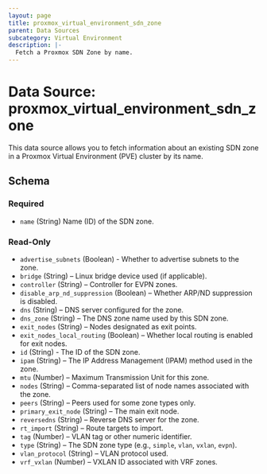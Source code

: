 ```yaml
---
layout: page
title: proxmox_virtual_environment_sdn_zone
parent: Data Sources
subcategory: Virtual Environment
description: |-
  Fetch a Proxmox SDN Zone by name.
---
```


# Data Source: proxmox_virtual_environment_sdn_zone


This data source allows you to fetch information about an existing SDN zone in a Proxmox Virtual Environment (PVE) cluster by its name.



<!-- schema generated by tfplugindocs -->
## Schema

### Required

- `name` (String) Name (ID) of the SDN zone.

### Read-Only

- `advertise_subnets` (Boolean) - Whether to advertise subnets to the zone.
- `bridge` (String) – Linux bridge device used (if applicable).
- `controller` (String) – Controller for EVPN zones.
- `disable_arp_nd_suppression` (Boolean) – Whether ARP/ND suppression is disabled.
- `dns` (String) – DNS server configured for the zone.
- `dns_zone` (String) – The DNS zone name used by this SDN zone.
- `exit_nodes` (String) – Nodes designated as exit points.
- `exit_nodes_local_routing` (Boolean) – Whether local routing is enabled for exit nodes.
- `id` (String) - The ID of the SDN zone.
- `ipam` (String) – The IP Address Management (IPAM) method used in the zone.
- `mtu` (Number) – Maximum Transmission Unit for this zone.
- `nodes` (String) – Comma-separated list of node names associated with the zone.
- `peers` (String) – Peers used for some zone types only.
- `primary_exit_node` (String) – The main exit node.
- `reversedns` (String) – Reverse DNS server for the zone.
- `rt_import` (String) – Route targets to import.
- `tag` (Number) – VLAN tag or other numeric identifier.
- `type` (String) – The SDN zone type (e.g., `simple`, `vlan`, `vxlan`, `evpn`).
- `vlan_protocol` (String) – VLAN protocol used.
- `vrf_vxlan` (Number) – VXLAN ID associated with VRF zones.
